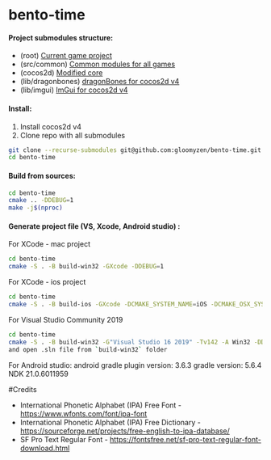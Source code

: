 # bento-time

#### Project submodules structure:

- (root) [Current game project](https://github.com/gloomyzen/bento-time)
- (src/common) [Common modules for all games](https://github.com/gloomyzen/cocos2d-common)
- (cocos2d) [Modified core](https://github.com/gloomyzen/cocos2d)
- (lib/dragonbones) [dragonBones for cocos2d v4](https://github.com/gloomyzen/cocos2d-dragonbones)
- (lib/imgui) [ImGui for cocos2d v4](https://github.com/gloomyzen/cocos2d-x-imgui)

#### Install:
1. Install cocos2d v4
2. Clone repo with all submodules
```bash
git clone --recurse-submodules git@github.com:gloomyzen/bento-time.git bento-time 
cd bento-time
```

#### Build from sources:
```bash
cd bento-time
cmake .. -DDEBUG=1
make -j$(nproc)
```

#### Generate project file (VS, Xcode, Android studio) :

For XCode - mac project
```bash
cd bento-time
cmake -S . -B build-win32 -GXcode -DDEBUG=1
```

For XCode - ios project
```bash
cd bento-time
cmake -S . -B build-ios -GXcode -DCMAKE_SYSTEM_NAME=iOS -DCMAKE_OSX_SYSROOT=iphoneos
```

For Visual Studio Community 2019
```bash
cd bento-time
cmake -S . -B build-win32 -G"Visual Studio 16 2019" -Tv142 -A Win32 -DDEBUG=1
and open .sln file from `build-win32` folder
```

For Android studio:
android gradle plugin version: 3.6.3
gradle version: 5.6.4
NDK 21.0.6011959


#Credits
- International Phonetic Alphabet (IPA) Free Font - https://www.wfonts.com/font/ipa-font
- International Phonetic Alphabet (IPA) Free Dictionary - https://sourceforge.net/projects/free-english-to-ipa-database/
- SF Pro Text Regular Font - https://fontsfree.net/sf-pro-text-regular-font-download.html
